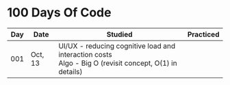 # 100 Days Of Code

| Day | Date | Studied | Practiced |
| --- | --- | --- | --- |
| 001 | Oct, 13 | UI/UX - reducing cognitive load and interaction costs <br/> Algo - Big O (revisit concept, O(1) in details) |  |

